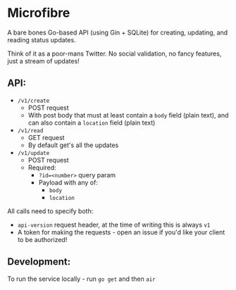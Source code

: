 # Microfibre

A bare bones Go-based API (using Gin + SQLite) for creating, updating, and
reading status updates.

Think of it as a poor-mans Twitter. No social validation, no fancy features,
just a stream of updates!

## API:

- `/v1/create`
  - POST request
  - With post body that must at least contain a `body` field (plain text), and
    can also contain a `location` field (plain text)
- `/v1/read`
  - GET request
  - By default get's all the updates
- `/v1/update`
  - POST request
  - Required:
    - `?id=<number>` query param
    - Payload with any of:
      - `body`
      - `location`

All calls need to specify both:

- `api-version` request header, at the time of writing this is always `v1`
- A token for making the requests - open an issue if you'd like your client to
  be authorized!

## Development:

To run the service locally - run `go get` and then `air`
